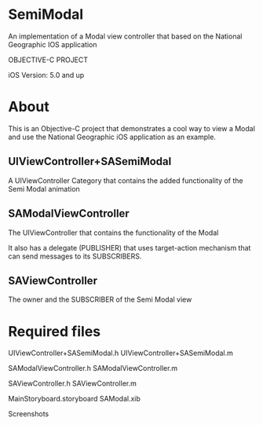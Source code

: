 ﻿SemiModal
=========

An implementation of a Modal view controller that based on the National Geographic IOS application 

OBJECTIVE-C PROJECT

iOS Version: 5.0 and up

About
=====

This is an Objective-C project that demonstrates a cool way to view a Modal and use the 
National Geographic iOS application as an example.

UIViewController+SASemiModal
----------------------------
A UIViewController Category that contains the added functionality of the Semi Modal animation

SAModalViewController
---------------------
The UIViewController that contains the functionality of the  Modal

It also has a delegate (PUBLISHER) that uses target-action mechanism that can send messages to its SUBSCRIBERS.

SAViewController
----------------
The owner and the SUBSCRIBER of the Semi Modal view 

Required files
==============

UIViewController+SASemiModal.h
UIViewController+SASemiModal.m

SAModalViewController.h
SAModalViewController.m

SAViewController.h
SAViewController.m

MainStoryboard.storyboard
SAModal.xib

Screenshots



